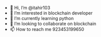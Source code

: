 - 👋 Hi, I’m @itahir103
- 👀 I’m interested in blockchain developer
- 🌱 I’m currently learning python 
- 💞️ I’m looking to collaborate on blockchain 
- 📫 How to reach me 923453199650

<!---
itahir103/itahir103 is a ✨ special ✨ repository because its `README.md` (this file) appears on your GitHub profile.
You can click the Preview link to take a look at your changes.
--->
